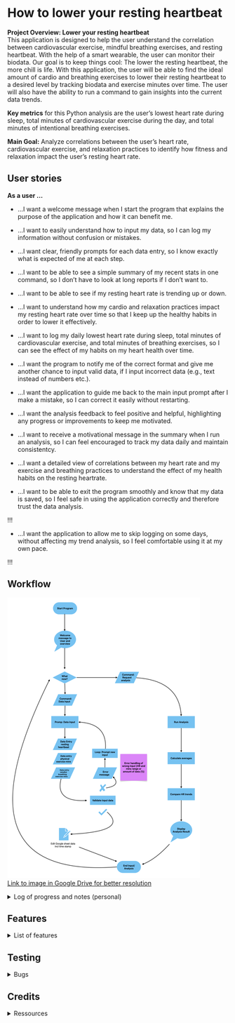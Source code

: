 # How to lower your resting heartbeat 

**Project Overview: Lower your resting heartbeat**  
This application is designed to help the user understand the correlation between cardiovascular exercise, mindful breathing exercises, and resting heartbeat. With the help of a smart wearable, the user can monitor their biodata. Our goal is to keep things cool: The lower the resting heartbeat, the more chill is life. With this application, the user will be able to find the ideal amount of cardio and breathing exercises to lower their resting heartbeat to a desired level by tracking biodata and exercise minutes over time. The user will also have the ability to run a command to gain insights into the current data trends.

**Key metrics** for this Python analysis are the user’s lowest heart rate during sleep, total minutes of cardiovascular exercise during the day, and total minutes of intentional breathing exercises.

**Main Goal:** Analyze correlations between the user’s heart rate, cardiovascular exercise, and relaxation practices to identify how fitness and relaxation impact the user’s resting heart rate.

## User stories 

**As a user …**
+ …I want a welcome message when I start the program that explains the purpose of the application and how it can benefit me.

+ …I want to easily understand how to input my data, so I can log my information without confusion or mistakes.

+ …I want clear, friendly prompts for each data entry, so I know exactly what is expected of me at each step.

+ …I want to be able to see a simple summary of my recent stats in one command, so I don’t have to look at long reports if I don’t want to.

+ …I want to be able to see if my resting heart rate is trending up or down.

+ …I want to understand how my cardio and relaxation practices impact my resting heart rate over time so that I keep up the healthy habits in order to lower it effectively.

+ …I want to log my daily lowest heart rate during sleep, total minutes of cardiovascular exercise, and total minutes of breathing exercises, so I can see the effect of my habits on my heart health over time.

+ …I want the program to notify me of the correct format and give me another chance to input valid data, if I input incorrect data (e.g., text instead of numbers etc.).

+ …I want the application to guide me back to the main input prompt after I make a mistake, so I can correct it easily without restarting.

+ …I want the analysis feedback to feel positive and helpful, highlighting any progress or improvements to keep me motivated.

+ …I want to receive a motivational message in the summary when I run an analysis, so I can feel encouraged to track my data daily and maintain consistentcy.

+ …I want a detailed view of correlations between my heart rate and my exercise and breathing practices to understand the effect of my health habits on the resting heartrate.

+ …I want to be able to exit the program smoothly and know that my data is saved, so I feel safe in using the application correctly and therefore trust the data analysis.

!!!
+ ...I want the application to allow me to skip logging on some days, without affecting my trend analysis, so I feel comfortable using it at my own pace.  

!!!

## Workflow 
![Process Flowchart](assets/images/python_program_flowchart_1.png)  
[Link to image in Google Drive for better resolution](https://drive.google.com/file/d/1ttHliz-kDCG_2PlvI5EhpljxHg-oFdWm/view?usp=drive_link)

<details>
<summary>Log of progress and notes (personal)</summary>
Set up:

1. Import Libraries: Bring in gspread to manage Google Sheets and Credentials for secure access.
2. Set Permissions with a Scope: Define what parts of Google Sheets and Drive the program is allowed to access.
3. Load Credentials: Use a creds.json file (generated when setting up API) to load the authorization key and apply the defined permissions.
4. Authorize and Open Sheet: Authorize access to Google Sheets with gspread, then open a specific sheet by name ('coolness_tracker' in my case).
</details>

## Features
<details>
<summary>List of features</summary>
• Welcome message and start menu
• Data validation: Regular resting heart rate [Source](https://www.mayoclinic.org/healthy-lifestyle/fitness/expert-answers/heart-rate/faq-20057979#:~:text=Answer%20From%20Edward%20R.%20Laskowski,to%20100%20beats%20per%20minute.); Maximum cardio minutes [Source](https://odphp.health.gov/our-work/nutrition-physical-activity/physical-activity-guidelines/current-guidelines/top-10-things-know) - But I decided to go a maximum input of 24h = 1.440 min. as for the breathwork minutes
</details>

## Testing
<details>
<summary>Bugs</summary>

| **Bug Description** | **Screenshot** | **Fix** | 
|---------------------|----------------|---------|
| print statement too long | ![flake8 validation issue 1](assets/images/testing/flake8_1.png) | Divided print statement in several lines |
| Error when inputtin uppercase or spaces in start menu | ![start menu input issue](assets/images/testing/bug_1.png) | add .strip() and .lower() methods to input field: ```instruction_choice = input("Do you need instructions? ").strip().lower()``` |
| Input upon main_menu redirects to start_menu instaed of displaying main_choice options | ![main menu input issue](assets/images/testing/bug_2.png) | add return statement to main_menu function; remove start_menu loop; comment out validate to proceed to main_menu after instructions; remove main_menu call from elif "no" to jump instructions; |
| health data input validation error | ![output on display error](assets/images/testing/bug_3.png) | put conversion ```int(heartrate_str)``` inside try/except code and wrap everything in a loop to give user a chance to put in right heartrate upon mistake |
</details>

## Credits 

<details>
<summary>Ressources</summary>
- YouTube tutorial on menus in python using a while true loop [Source](https://www.youtube.com/watch?v=ZBx7oWCJ4aY)
- To learn about more python methods, for input validation e.g.: [W3Schools](https://www.w3schools.com/python/ref_string_lower.asp)
</details>